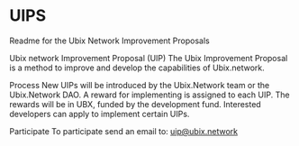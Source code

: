 # UIPS
Readme for the Ubix Network Improvement Proposals

Ubix network Improvement Proposal (UIP)
The Ubix Improvement Proposal is a method to improve and develop the capabilities of Ubix.network. 

Process
New UIPs will be introduced by the Ubix.Network team or the Ubix.Network DAO.
A reward for implementing is assigned to each UIP. The rewards will be in UBX, funded by the development fund.
Interested developers can apply to implement certain UIPs. 

Participate
To participate send an email to: uip@ubix.network

